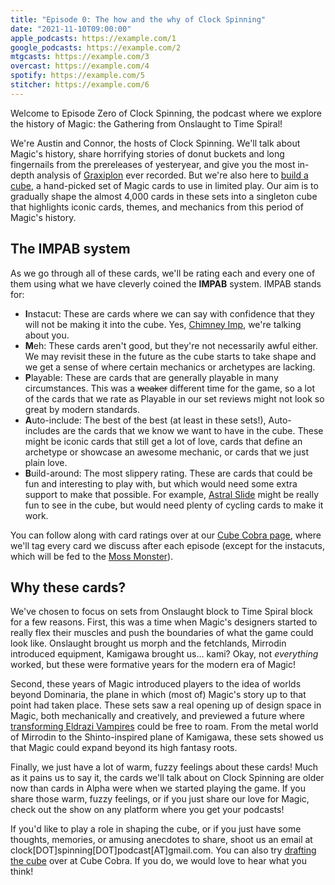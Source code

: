 ```yaml
---
title: "Episode 0: The how and the why of Clock Spinning"
date: "2021-11-10T09:00:00"
apple_podcasts: https://example.com/1
google_podcasts: https://example.com/2
mtgcasts: https://example.com/3
overcast: https://example.com/4
spotify: https://example.com/5
stitcher: https://example.com/6
---
```


Welcome to Episode Zero of Clock Spinning, the podcast where we explore the history of Magic: the Gathering from Onslaught to Time Spiral!

We're Austin and Connor, the hosts of Clock Spinning. We'll talk about Magic's history, share horrifying stories of donut buckets and long fingernails from the prereleases of yesteryear, and give you the most in-depth analysis of [Graxiplon](https://gatherer.wizards.com/Pages/Card/Details.aspx?multiverseid=29714) ever recorded. But we're also here to [build a cube](http://cubecobra.com/cube/overview/clockspinning), a hand-picked set of Magic cards to use in limited play. Our aim is to gradually shape the almost 4,000 cards in these sets into a singleton cube that highlights iconic cards, themes, and mechanics from this period of Magic's history.

## The IMPAB system

As we go through all of these cards, we'll be rating each and every one of them using what we have cleverly coined the **IMPAB** system. IMPAB stands for:

- **I**nstacut: These are cards where we can say with confidence that they will not be making it into the cube. Yes, [Chimney Imp](https://gatherer.wizards.com/Pages/Card/Details.aspx?multiverseid=45985), we're talking about you.
- **M**eh: These cards aren't good, but they're not necessarily awful either. We may revisit these in the future as the cube starts to take shape and we get a sense of where certain mechanics or archetypes are lacking.
- **P**layable: These are cards that are generally playable in many circumstances. This was a ~~weaker~~ different time for the game, so a lot of the cards that we rate as Playable in our set reviews might not look so great by modern standards.
- **A**uto-include: The best of the best (at least in these sets!), Auto-includes are the cards that we know we want to have in the cube. These might be iconic cards that still get a lot of love, cards that define an archetype or showcase an awesome mechanic, or cards that we just plain love.
- **B**uild-around: The most slippery rating. These are cards that could be fun and interesting to play with, but which would need some extra support to make that possible. For example, [Astral Slide](https://gatherer.wizards.com/Pages/Card/Details.aspx?multiverseid=41148) might be really fun to see in the cube, but would need plenty of cycling cards to make it work.

You can follow along with card ratings over at our [Cube Cobra page](http://cubecobra.com/cube/overview/clockspinning), where we'll tag every card we discuss after each episode (except for the instacuts, which will be fed to the [Moss Monster](https://gatherer.wizards.com/Pages/Card/Details.aspx?multiverseid=1535)).

## Why these cards?

We've chosen to focus on sets from Onslaught block to Time Spiral block for a few reasons. First, this was a time when Magic's designers started to really flex their muscles and push the boundaries of what the game could look like. Onslaught brought us morph and the fetchlands, Mirrodin introduced equipment, Kamigawa brought us... kami? Okay, not *everything* worked, but these were formative years for the modern era of Magic!

Second, these years of Magic introduced players to the idea of worlds beyond Dominaria, the plane in which (most of) Magic's story up to that point had taken place. These sets saw a real opening up of design space in Magic, both mechanically and creatively, and previewed a future where [transforming Eldrazi Vampires](https://gatherer.wizards.com/Pages/Card/Details.aspx?multiverseid=414408) could be free to roam. From the metal world of Mirrodin to the Shinto-inspired plane of Kamigawa, these sets showed us that Magic could expand beyond its high fantasy roots.

Finally, we just have a lot of warm, fuzzy feelings about these cards! Much as it pains us to say it, the cards we'll talk about on Clock Spinning are older now than cards in Alpha were when we started playing the game. If you share those warm, fuzzy feelings, or if you just share our love for Magic, check out the show on any platform where you get your podcasts!

If you'd like to play a role in shaping the cube, or if you just have some thoughts, memories, or amusing anecdotes to share, shoot us an email at clock[DOT]spinning[DOT]podcast[AT]gmail.com. You can also try [drafting the cube](http://cubecobra.com/cube/playtest/clockspinning) over at Cube Cobra. If you do, we would love to hear what you think!
